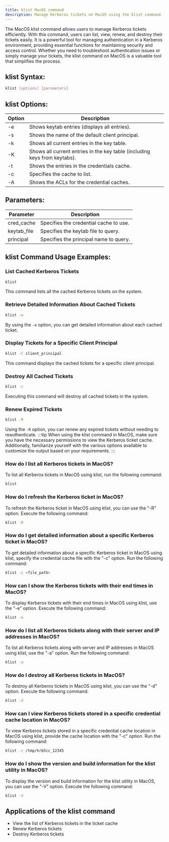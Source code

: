 ```yaml
---
title: klist MacOS command
description: Manage Kerberos tickets on MacOS using the klist command. Learn how to list, view, renew, and destroy tickets.
---
```


The MacOS klist command allows users to manage Kerberos tickets efficiently. With this command, users can list, view, renew, and destroy their tickets easily. It is a powerful tool for managing authentication in a Kerberos environment, providing essential functions for maintaining security and access control. Whether you need to troubleshoot authentication issues or simply manage your tickets, the klist command on MacOS is a valuable tool that simplifies the process.

## klist Syntax:
```bash
klist [options] [parameters]
```

## klist Options:
| Option | Description                                     |
|--------|-------------------------------------------------|
| -e     | Shows keytab entries (displays all entries).    |
| -s     | Shows the name of the default client principal. |
| -k     | Shows all current entries in the key table.      |
| -K     | Shows all current entries in the key table (including keys from keytabs). |
| -t     | Shows the entries in the credentials cache.      |
| -c     | Specifies the cache to list.                     |
| -A     | Shows the ACLs for the credential caches.        |

## Parameters:

| Parameter   | Description                        |
|-------------|------------------------------------|
| cred_cache  | Specifies the credential cache to use. |
| keytab_file | Specifies the keytab file to query.     |
| principal   | Specifies the principal name to query. |

## klist Command Usage Examples:
### List Cached Kerberos Tickets
```bash
klist
```
This command lists all the cached Kerberos tickets on the system.

### Retrieve Detailed Information About Cached Tickets
```bash
klist -e
```
By using the `-e` option, you can get detailed information about each cached ticket.

### Display Tickets for a Specific Client Principal
```bash
klist -C client_principal
```
This command displays the cached tickets for a specific client principal.

### Destroy All Cached Tickets
```bash
klist -c
```
Executing this command will destroy all cached tickets in the system.

### Renew Expired Tickets
```bash
klist -R
```
Using the `-R` option, you can renew any expired tickets without needing to reauthenticate.
:::tip
When using the klist command in MacOS, make sure you have the necessary permissions to view the Kerberos ticket cache. Additionally, familiarize yourself with the various options available to customize the output based on your requirements.
:::

### How do I list all Kerberos tickets in MacOS?
To list all Kerberos tickets in MacOS using klist, run the following command:
```bash
klist
```

### How do I refresh the Kerberos ticket in MacOS?
To refresh the Kerberos ticket in MacOS using klist, you can use the "-R" option. Execute the following command:
```bash
klist -R
```

### How do I get detailed information about a specific Kerberos ticket in MacOS?
To get detailed information about a specific Kerberos ticket in MacOS using klist, specify the credential cache file with the "-c" option. Run the following command:
```bash
klist -c <file_path>
```

### How can I show the Kerberos tickets with their end times in MacOS?
To display Kerberos tickets with their end times in MacOS using klist, use the "-e" option. Execute the following command:
```bash
klist -e
```

### How do I list all Kerberos tickets along with their server and IP addresses in MacOS?
To list all Kerberos tickets along with server and IP addresses in MacOS using klist, use the "-a" option. Run the following command:
```bash
klist -a
```

### How do I destroy all Kerberos tickets in MacOS?
To destroy all Kerberos tickets in MacOS using klist, you can use the "-d" option. Execute the following command:
```bash
klist -d
```

### How can I view Kerberos tickets stored in a specific credential cache location in MacOS?
To view Kerberos tickets stored in a specific credential cache location in MacOS using klist, provide the cache location with the "-c" option. Run the following command:
```bash
klist -c /tmp/krb5cc_12345
```

### How do I show the version and build information for the klist utility in MacOS?
To display the version and build information for the klist utility in MacOS, you can use the "-V" option. Execute the following command:
```bash
klist -V
```
## Applications of the klist command

- View the list of Kerberos tickets in the ticket cache
- Renew Kerberos tickets
- Destroy Kerberos tickets